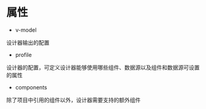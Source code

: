 # 属性

- v-model

设计器输出的配置

- profile

设计器的配置，可定义设计器能够使用哪些组件、数据源以及组件和数据源可设置的属性

- components

除了项目中引用的组件以外，设计器需要支持的额外组件
